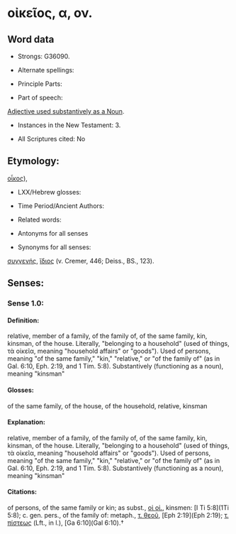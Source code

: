# οἰκεῖος, α, ον.

<!-- Status: S2=NeedsReview -->
<!-- Lexica used for edits: BDAG, FFM, LN, A-S -->

## Word data

* Strongs: G36090.

* Alternate spellings:



* Principle Parts: 


* Part of speech: 

[Adjective used substantively as a Noun](http://ugg.readthedocs.io/en/latest/noun_substantive_adj.html).

* Instances in the New Testament: 3.

* All Scriptures cited: No

## Etymology: 

[οἶκος]()),

* LXX/Hebrew glosses: 


* Time Period/Ancient Authors: 


* Related words: 

* Antonyms for all senses

* Synonyms for all senses: 

 [συγγενής](../G47730/01.md), [ἴδιος](../G23980/01.md) (v. Cremer, 446; Deiss., BS., 123).

## Senses: 


### Sense  1.0: 

#### Definition: 

relative, member of a family, of the family of, of the same family, kin, kinsman, of the house. Literally, "belonging to a household" (used of things, τὰ οἰκεῖα, meaning "household affairs" or "goods").  Used of persons, meaning "of the same family," "kin," "relative," or "of the family of" (as in Gal. 6:10, Eph. 2:19, and 1 Tim. 5:8).  Substantively (functioning as a noun), meaning "kinsman" 

#### Glosses: 

of the same family, of the house, of the household, relative, kinsman

#### Explanation: 

relative, member of a family, of the family of, of the same family, kin, kinsman, of the house. Literally, "belonging to a household" (used of things, τὰ οἰκεῖα, meaning "household affairs" or "goods").  Used of persons, meaning "of the same family," "kin," "relative," or "of the family of" (as in Gal. 6:10, Eph. 2:19, and 1 Tim. 5:8).  Substantively (functioning as a noun), meaning "kinsman" 

#### Citations: 

of persons, of the same family or kin; as subst., [οἱ οἰ.](), kinsmen: [I Ti 5:8](1Ti 5:8); c. gen. pers., of the family of: metaph., [τ. θεοῦ](), [Eph 2:19](Eph 2:19); [τ. πίστεως]() (Lft., in l.), [Ga 6:10](Gal 6:10).†
